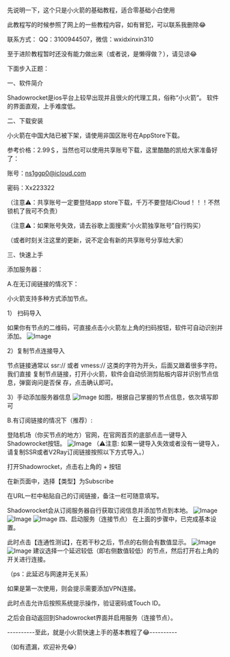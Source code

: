 先说明一下，这个只是小火箭的基础教程，适合零基础小白使用

此教程写的时候参照了网上的一些教程内容，如有冒犯，可以联系我删除😂

联系方式：
QQ：3100944507，微信：wxidxinxin310

至于进阶教程暂时还没有能力做出来（或者说，是懒得做？），请见谅😂

下面步入正题：

一、软件简介

Shadowrocket是ios平台上较早出现并且很火的代理工具，俗称“小火箭”。
软件的界面直观，上手难度低。

二、下载安装

小火箭在中国大陆已被下架，请使用非国区账号在AppStore下载。

参考价格：2.99＄，当然也可以使用共享账号下载，这里酷酷的凯给大家准备好了：

账号：ns1ggp0@icloud.com

密码：Xx223322

（注意⚠️：共享账号一定要登陆app store下载，千万不要登陆iCloud！！！不然锁机了我可不负责）

（注意⚠️：如果账号失效，请去谷歌上面搜索“小火箭独享账号”自行购买）

（或者时刻关注这里的更新，说不定会有新的共享账号分享给大家）

三、快速上手

添加服务器：
    
A.在无订阅链接的情况下：

小火箭支持多种方式添加节点。

1） 扫码导入

如果你有节点的二维码，可直接点击小火箭左上角的扫码按钮，软件可自动识别并添加。
![Image](https://raw.githubusercontent.com/zhufengshaonian/Shadowrocket-course/main/01.PNG)

2）复制节点连接导入

节点链接通常以 ssr:// 或者 vmess:// 这类的字符为开头，后面又跟着很多字符。我们直接
复制节点链接，打开小火箭，软件会自动侦测剪贴板内容并识别节点信息，弹窗询问是否保
存，点击确认即可。

3）手动添加服务器信息
![Image](https://raw.githubusercontent.com/zhufengshaonian/Shadowrocket-course/main/02.PNG)
如图，根据自己掌握的节点信息，依次填写即可

B.有订阅链接的情况下（推荐）:

登陆机场（你买节点的地方）官网，在官网首页的底部点击一键导入Shadowrocket按钮。
![Image](https://raw.githubusercontent.com/zhufengshaonian/Shadowrocket-course/main/03.PNG)
（⚠️注意: 如果一键导入失效或者没有一键导入，请复制SSR或者V2Ray订阅链接按照以下方式导入。）

打开Shadowrocket，点击右上角的 + 按钮

在新页面中，选择【类型】为Subscribe

在URL一栏中粘贴自己的订阅链接，备注一栏可随意填写。

Shadowrocket会从订阅服务器自行获取订阅信息并添加节点到本地。
![Image](https://raw.githubusercontent.com/zhufengshaonian/Shadowrocket-course/main/04.PNG)
![Image](https://raw.githubusercontent.com/zhufengshaonian/Shadowrocket-course/main/05.PNG)
![Image](https://raw.githubusercontent.com/zhufengshaonian/Shadowrocket-course/main/06.PNG)
四、启动服务（连接节点）
在上面的步骤中，已完成基本设置。

此时点击【连通性测试】，在若干秒之后，节点的右侧会有数值显示。
![Image](https://raw.githubusercontent.com/zhufengshaonian/Shadowrocket-course/main/07.PNG)
![Image](https://raw.githubusercontent.com/zhufengshaonian/Shadowrocket-course/main/08.PNG)
建议选择一个延迟较低（即右侧数值较低）的节点，然后打开右上角的开关进行连接。

（ps：此延迟与网速并无关系）

如果是第一次使用，则会提示需要添加VPN连接。

此时点击允许后按照系统提示操作，验证密码或Touch ID。

之后会自动返回到Shadowrocket界面并启用服务（连接节点）。

----------至此，就是小火箭快速上手的基本教程了😂----------

（如有遗漏，欢迎补充😂）
